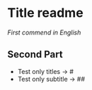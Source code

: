 # Title readme

*First commend in English*

## Second Part

- Test only titles -> #
- Test only subtitle -> ##